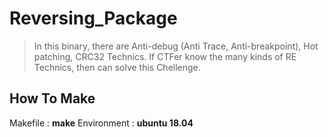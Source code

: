 # Reversing_Package
> In this binary, there are Anti-debug (Anti Trace, Anti-breakpoint), Hot patching, CRC32 Technics.
> If CTFer know the many kinds of RE Technics, then can solve this Chellenge.

## How To Make
Makefile : **make**
Environment : **ubuntu 18.04**

